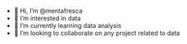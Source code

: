 - 👋 Hi, I’m @mentafresca
- 👀 I’m interested in data 
- 🌱 I’m currently learning data analysis 
- 💞️ I’m looking to collaborate on any project related to data 

<!---
mentafresca/mentafresca is a ✨ special ✨ repository because its `README.md` (this file) appears on your GitHub profile.
You can click the Preview link to take a look at your changes.
--->
